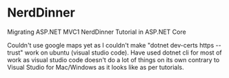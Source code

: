 # NerdDinner
Migrating ASP.NET MVC1 NerdDinner Tutorial in ASP.NET Core

Couldn't use google maps yet as I couldn't make "dotnet dev-certs https --trust" work on ubuntu (visual studio code).
Have used dotnet cli for most of work as visual studio code doesn't do a lot of things on its own contrary to Visual Studio
for Mac/Windows as it looks like as per tutorials.
